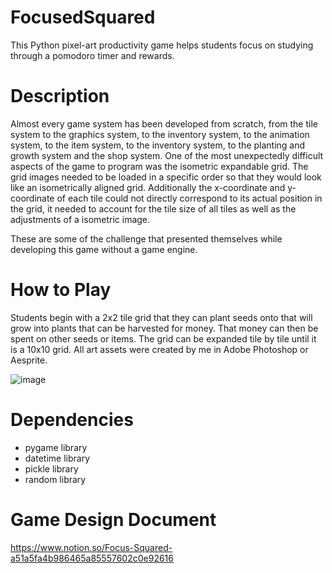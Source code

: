 # FocusedSquared
This Python pixel-art productivity game helps students focus on studying through a pomodoro timer and rewards. 

# Description 
Almost every game system has been developed from scratch, from the tile system to the graphics system, to the inventory system, to the animation system, to the item system, to the inventory system, to the planting and growth system and the shop system. One of the most unexpectedly difficult aspects of the game to program was the isometric expandable grid. The grid images needed to be loaded in a specific order so that they would look like an isometrically aligned grid. Additionally the x-coordinate and y-coordinate of each tile could not directly correspond to its actual position in the grid, it needed to account for the tile size of all tiles as well as the adjustments of a isometric image. 

These are some of the challenge that presented themselves while developing this game without a game engine. 

# How to Play
Students begin with a 2x2 tile grid that they can plant seeds onto that will grow into plants that can be harvested for money. That money can then be spent on other seeds or items. The grid can be expanded tile by tile until it is a 10x10 grid. All art assets were created by me in Adobe Photoshop or Aesprite. 

![image](https://user-images.githubusercontent.com/42818731/126497436-8932eb65-539d-4ecf-94de-a9f54bfe5b0f.png)


# Dependencies 
* pygame library
* datetime library
* pickle library 
* random library

# Game Design Document
https://www.notion.so/Focus-Squared-a51a5fa4b986465a85557602c0e92616
